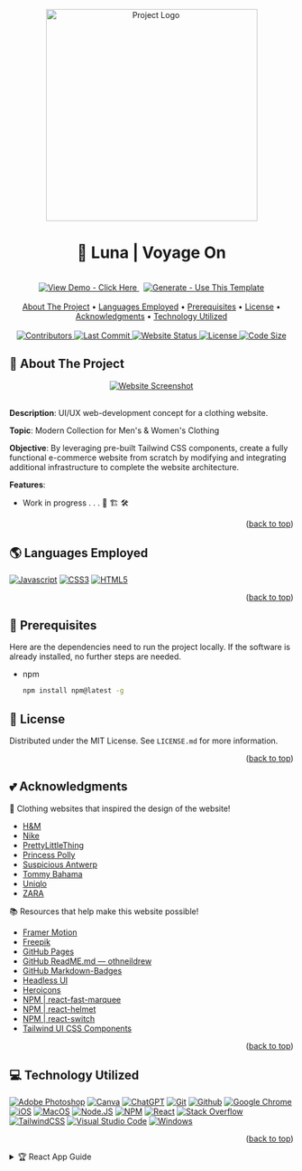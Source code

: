 <a name="readme-top"></a>

<!-- PROJECT LOGO -->
<div align="center">
  <a href="https://gchang2004.github.io/luna-demo">
    <img
      src="https://github.com/gchang2004/luna-demo/blob/master/src/assets/logos/logo.png?raw=true"
      width="375px"
      alt="Project Logo"
    >
  </a>

  <h1 align="center"> 🌙 Luna | Voyage On</h1>
</div>

<!-- PROJECT BADGES -->
<br />
<div align="center">
  <a href="https://gchang2004.github.io/luna-demo/">
    <img
      src="https://img.shields.io/badge/View_Demo-Click_Here-informational?style=for-the-badge&logo=google+chrome&logoColor=white"
      alt="View Demo - Click Here"
    >
  </a>&nbsp;
  <a href="https://github.com/gchang2004/luna-demo/generate">
    <img
      src="https://img.shields.io/badge/Generate-Use_This_Template-2ea44f?style=for-the-badge&logo=github&logoColor=white"
      alt="Generate - Use This Template"
    >
  </a>
</div>

<!-- 📚 TABLE OF CONTENTS -->
<br />
  <div align="center">
    <a href="#-about-the-project">About The Project</a> •
    <a href="#-languages-employed">Languages Employed</a> •
    <a href="#-prerequisites">Prerequisites</a> •
    <a href="#-license">License</a> •
    <a href="#-acknowledgments">Acknowledgments</a> •
    <a href="#-technology-utilized">Technology Utilized</a>
  </div>
<br />

<!-- PROJECT BADGES -->

<div align="center">
  <a href="https://github.com/gchang2004/luna-demo/graphs/contributors">
    <img
      src="https://img.shields.io/github/contributors/gchang2004/luna-demo?color=blueviolet" alt="Contributors"
    >
  </a>
  <a href="https://github.com/gchang2004/luna-demo/graphs/commit-activity">
    <img
      src="https://img.shields.io/github/last-commit/gchang2004/luna-demo"
      alt="Last Commit">
   </a>
  <a href="https://github.com/gchang2004/luna-demo/settings/pages">
    <img
      src="https://img.shields.io/website?color=success&url=https%3A%2F%2Fluna-demo%2F"
      alt="Website Status">
  </a>
  <a href="https://github.com/gchang2004/luna-demo/blob/main/LICENSE.md">
    <img
      src="https://img.shields.io/github/license/gchang2004/luna-demo?color=ff69b4"
      alt="License">
  </a>
  <a href="https://github.com/settings/repositories">
    <img
      src="https://img.shields.io/github/languages/code-size/gchang2004/luna-demo?color=informational"
      alt="Code Size">
  </a>
</div>

<!-- ABOUT THE PROJECT -->

## 🧭 About The Project

<div align="center">
  <a href="https://gchang2004.github.io/luna-demo/">
    <img
      src="https://github.com/gchang2004/luna-demo/blob/master/src/assets/logos/landing-page.png?raw=true"
      alt="Website Screenshot">
  </a>
</div>

<br/>

**Description**: UI/UX web-development concept for a clothing website.

**Topic**: Modern Collection for Men's & Women's Clothing

**Objective**: By leveraging pre-built Tailwind CSS components, create a fully functional e-commerce website from scratch by modifying and integrating additional infrastructure to complete the website architecture.

**Features**:

- Work in progress . . . 🚧 🏗️ 🛠️

<p align="right">(<a href="#readme-top">back to top</a>)</p>

<!-- SOFTWARE PROGRAMS USED -->

## 🌎 Languages Employed

[![Javascript][javascript-shield]][javascript-url]
[![CSS3][css3-shield]][css3-url]
[![HTML5][html5-shield]][html5-url]

<p align="right">(<a href="#readme-top">back to top</a>)</p>

<!-- DEPENDENCIES -->

## 🚀 Prerequisites

Here are the dependencies need to run the project locally. If the software is already installed, no further steps are needed.

- npm
  ```sh
  npm install npm@latest -g
  ```

<!-- LICENSE -->

## 📜 License

Distributed under the MIT License. See `LICENSE.md` for more information.

<p align="right">(<a href="#readme-top">back to top</a>)</p>

<!-- ACKNOWLEDGMENTS -->

## 💕 Acknowledgments

👕 Clothing websites that inspired the design of the website!

- [H&M](https://www2.hm.com/en_us/index.html)
- [Nike](https://www.nike.com/)
- [PrettyLittleThing](https://www.prettylittlething.us/)
- [Princess Polly](https://us.princesspolly.com/)
- [Suspicious Antwerp](https://www.suspiciousantwerp.com/en-us)
- [Tommy Bahama](https://www.tommybahama.com/)
- [Uniqlo](https://www.uniqlo.com/us/en/men)
- [ZARA](https://www.zara.com/us/)

📚 Resources that help make this website possible!

- [Framer Motion](https://www.framer.com/motion/)
- [Freepik](https://www.freepik.com)
- [GitHub Pages](https://pages.github.com)
- [GitHub ReadME.md — othneildrew](https://github.com/othneildrew/Best-README-Template/blob/master/README.md#readme-top)
- [GitHub Markdown-Badges](https://github.com/Ileriayo/markdown-badges)
- [Headless UI](https://headlessui.com/)
- [Heroicons](https://heroicons.com/)
- [NPM | react-fast-marquee](https://www.npmjs.com/package/react-fast-marquee)
- [NPM | react-helmet](https://www.npmjs.com/package/react-helmet)
- [NPM | react-switch](https://www.npmjs.com/package/react-switch)
- [Tailwind UI CSS Components](https://tailwindui.com/components)

<p align="right">(<a href="#readme-top">back to top</a>)</p>

<!-- RESOURCES USED -->

## 💻 Technology Utilized

[![Adobe Photoshop][adobe_photoshop-shield]][adobe_photoshop-url]
[![Canva][canva-shield]][canva-url]
[![ChatGPT][chatgpt-shield]][chatgpt-url]
[![Git][git-shield]][git-url]
[![Github][github-shield]][github-url]
[![Google Chrome][google_chrome-shield]][google_chrome-url]
[![iOS][ios-shield]][ios-url]
[![MacOS][macos-shield]][macos-url]
[![Node.JS][nodejs-shield]][nodejs-url]
[![NPM][npm-shield]][npm-url]
[![React][react-shield]][react-url]
[![Stack Overflow][stack_overflow-shield]][stack_overflow-url]
[![TailwindCSS][tailwindcss-shield]][tailwindcss-url]
[![Visual Studio Code][visual_studio_code-shield]][visual_studio_code-url]
[![Windows][windows-shield]][windows-url]

<p align="right">(<a href="#readme-top">back to top</a>)</p>

<!-- DEFAULT CREATE REACT APP GUIDE -->
<details>
<summary>
  🏆 React App Guide
</summary>

## Getting Started with Create React App

This project was bootstrapped with [Create React App](https://github.com/facebook/create-react-app).

## Available Scripts

In the project directory, you can run:

### `npm start`

Runs the app in the development mode.\
Open [http://localhost:3000](http://localhost:3000) to view it in your browser.

The page will reload when you make changes.\
You may also see any lint errors in the console.

### `npm test`

Launches the test runner in the interactive watch mode.\
See the section about [running tests](https://facebook.github.io/create-react-app/docs/running-tests) for more information.

### `npm run build`

Builds the app for production to the `build` folder.\
It correctly bundles React in production mode and optimizes the build for the best performance.

The build is minified and the filenames include the hashes.\
Your app is ready to be deployed!

See the section about [deployment](https://facebook.github.io/create-react-app/docs/deployment) for more information.

### `npm run eject`

**Note: this is a one-way operation. Once you `eject`, you can't go back!**

If you aren't satisfied with the build tool and configuration choices, you can `eject` at any time. This command will remove the single build dependency from your project.

Instead, it will copy all the configuration files and the transitive dependencies (webpack, Babel, ESLint, etc) right into your project so you have full control over them. All of the commands except `eject` will still work, but they will point to the copied scripts so you can tweak them. At this point you're on your own.

You don't have to ever use `eject`. The curated feature set is suitable for small and middle deployments, and you shouldn't feel obligated to use this feature. However we understand that this tool wouldn't be useful if you couldn't customize it when you are ready for it.

## Learn More

You can learn more in the [Create React App documentation](https://facebook.github.io/create-react-app/docs/getting-started).

To learn React, check out the [React documentation](https://reactjs.org/).

### Code Splitting

This section has moved here: [https://facebook.github.io/create-react-app/docs/code-splitting](https://facebook.github.io/create-react-app/docs/code-splitting)

### Analyzing the Bundle Size

This section has moved here: [https://facebook.github.io/create-react-app/docs/analyzing-the-bundle-size](https://facebook.github.io/create-react-app/docs/analyzing-the-bundle-size)

### Making a Progressive Web App

This section has moved here: [https://facebook.github.io/create-react-app/docs/making-a-progressive-web-app](https://facebook.github.io/create-react-app/docs/making-a-progressive-web-app)

### Advanced Configuration

This section has moved here: [https://facebook.github.io/create-react-app/docs/advanced-configuration](https://facebook.github.io/create-react-app/docs/advanced-configuration)

### Deployment

This section has moved here: [https://facebook.github.io/create-react-app/docs/deployment](https://facebook.github.io/create-react-app/docs/deployment)

### `npm run build` fails to minify

This section has moved here: [https://facebook.github.io/create-react-app/docs/troubleshooting#npm-run-build-fails-to-minify](https://facebook.github.io/create-react-app/docs/troubleshooting#npm-run-build-fails-to-minify)

</details>

<!-- MARKDOWN LANGUAGES -->

[css3-shield]: https://img.shields.io/badge/css3-%231572B6.svg?style=for-the-badge&logo=css3&logoColor=white
[css3-url]: https://www.w3.org/Style/CSS/Overview.en.html
[html5-shield]: https://img.shields.io/badge/html5-%23E34F26.svg?style=for-the-badge&logo=html5&logoColor=white
[html5-url]: https://html.spec.whatwg.org/multipage/
[javascript-shield]: https://img.shields.io/badge/javascript-%23323330.svg?style=for-the-badge&logo=javascript&logoColor=%23F7DF1E
[javascript-url]: https://www.javascript.com/
[react-shield]: https://img.shields.io/badge/react-%2320232a.svg?style=for-the-badge&logo=react&logoColor=%2361DAFB
[react-url]: https://reactjs.org/

<!-- MARKDOWN RESOURCES -->

[adobe_photoshop-shield]: https://img.shields.io/badge/adobe%20photoshop-%2331A8FF.svg?style=for-the-badge&logo=adobe%20photoshop&logoColor=white
[adobe_photoshop-url]: https://www.adobe.com/products/photoshop.html
[canva-shield]: https://img.shields.io/badge/Canva-%2300C4CC.svg?style=for-the-badge&logo=Canva&logoColor=white
[canva-url]: https://www.canva.com/
[chatgpt-shield]: https://img.shields.io/badge/chatGPT-74aa9c?style=for-the-badge&logo=openai&logoColor=white
[chatgpt-url]: https://openai.com/blog/chatgpt
[git-shield]: https://img.shields.io/badge/git-%23F05033.svg?style=for-the-badge&logo=git&logoColor=white
[git-url]: https://git-scm.com/
[github-shield]: https://img.shields.io/badge/github-%23121011.svg?style=for-the-badge&logo=github&logoColor=white
[github-url]: https://github.com/
[google_chrome-shield]: https://img.shields.io/badge/Google%20Chrome-4285F4?style=for-the-badge&logo=GoogleChrome&logoColor=white
[google_chrome-url]: https://www.google.com/chrome/
[ios-shield]: https://img.shields.io/badge/iOS-000000?style=for-the-badge&logo=ios&logoColor=white
[ios-url]: https://www.apple.com/ios/
[macos-shield]: https://img.shields.io/badge/mac%20os-000000?style=for-the-badge&logo=macos&logoColor=F0F0F0
[macos-url]: https://www.apple.com/macos
[nodejs-shield]: https://img.shields.io/badge/node.js-6DA55F?style=for-the-badge&logo=node.js&logoColor=white
[nodejs-url]: https://nodejs.org/
[npm-shield]: https://img.shields.io/badge/NPM-%23000000.svg?style=for-the-badge&logo=npm&logoColor=white
[npm-url]: https://www.npmjs.com/
[stack_overflow-shield]: https://img.shields.io/badge/-Stackoverflow-FE7A16?style=for-the-badge&logo=stack-overflow&logoColor=white
[stack_overflow-url]: https://stackoverflow.com/
[tailwindcss-shield]: https://img.shields.io/badge/tailwindcss-%2338B2AC.svg?style=for-the-badge&logo=tailwind-css&logoColor=white
[tailwindcss-url]: https://tailwindcss.com/
[visual_studio_code-shield]: https://img.shields.io/badge/Visual%20Studio%20Code-0078d7.svg?style=for-the-badge&logo=visual-studio-code&logoColor=white
[visual_studio_code-url]: https://code.visualstudio.com/
[windows-shield]: https://img.shields.io/badge/Windows-0078D6?style=for-the-badge&logo=windows&logoColor=white
[windows-url]: https://www.microsoft.com/en-us/windows
